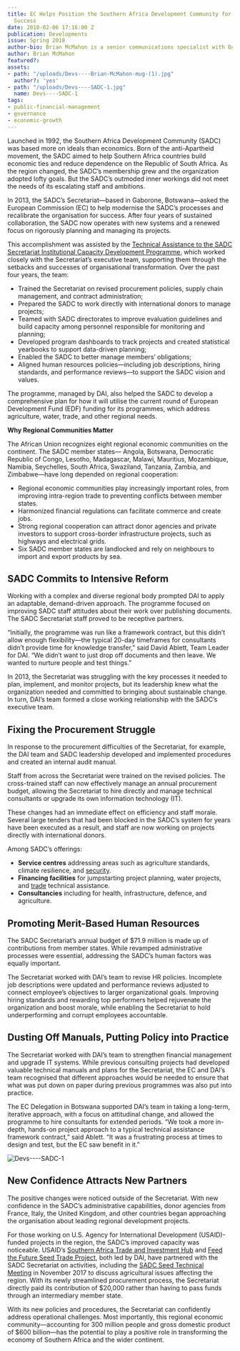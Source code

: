 ```yaml
---
title: EC Helps Position the Southern Africa Development Community for 21st Century
  Success
date: 2018-02-06 17:16:00 Z
publication: Developments
issue: Spring 2018
author-bio: Brian McMahon is a senior communications specialist with DAI.
author: Brian McMahon
featured?: 
assets:
- path: "/uploads/Devs----Brian-McMahon-mug-(1).jpg"
  author?: 'yes'
- path: "/uploads/Devs----SADC-1.jpg"
  name: Devs----SADC-1
tags:
- public-financial-management
- governance
- economic-growth
---
```


Launched in 1992, the Southern Africa Development Community (SADC) was based more on ideals than economics. Born of the anti-Apartheid movement, the SADC aimed to help Southern Africa countries build economic ties and reduce dependence on the Republic of South Africa. As the region changed, the SADC’s membership grew and the organization adopted lofty goals. But the SADC’s outmoded inner workings did not meet the needs of its escalating staff and ambitions.




In 2013, the SADC’s Secretariat—based in Gaborone, Botswana—asked the European Commission (EC) to help modernise the SADC’s processes and recalibrate the organisation for success. After four years of sustained collaboration, the SADC now operates with new systems and a renewed focus on rigorously planning and managing its projects.

<script id="infogram_0__/lfYchLjWLYbcc7p8s6a4" title="SADC Map" src="https://e.infogram.com/js/dist/embed.js?lYq" type="text/javascript"></script>

This accomplishment was assisted by the [Technical Assistance to the SADC Secretariat Institutional Capacity Development Programme](https://www.dai.com/our-work/projects/botswana-technical-assistance-sadc-secretariat-institutional-capacity-development), which worked closely with the Secretariat’s executive team, supporting them through the setbacks and successes of organisational transformation. Over the past four years, the team:

* Trained the Secretariat on revised procurement policies, supply chain management, and contract administration;
* Prepared the SADC to work directly with international donors to manage projects;
* Teamed with SADC directorates to improve evaluation guidelines and build capacity among personnel responsible for monitoring and planning;
* Developed program dashboards to track projects and created statistical yearbooks to support data-driven planning;
* Enabled the SADC to better manage members’ obligations;
* Aligned human resources policies—including job descriptions, hiring standards, and performance reviews—to support the SADC vision and values.

The programme, managed by DAI, also helped the SADC to develop a comprehensive plan for how it will utilise the current round of European Development Fund (EDF) funding for its programmes, which address agriculture, water, trade, and other regional needs.

<aside><p><strong>Why Regional Communities Matter</strong></p>
<p>The African Union recognizes eight regional economic communities on the continent. The SADC member states— Angola, Botswana, Democratic Republic of Congo, Lesotho, Madagascar, Malawi, Mauritius, Mozambique, Namibia, Seychelles, South Africa, Swaziland, Tanzania, Zambia, and Zimbabwe—have long depended on regional cooperation:</p>
<ul>
<li>Regional economic communities play increasingly important roles, from improving intra-region trade to preventing conflicts between member states.</li>
<li>Harmonized financial regulations can facilitate commerce and create jobs.</li>
<li>Strong regional cooperation can attract donor agencies and private investors to support cross-border infrastructure projects, such as highways and electrical grids.</li>
<li>Six SADC member states are landlocked and rely on neighbours to import and export products by sea.</li>
</ul>
</aside>

## SADC Commits to Intensive Reform

Working with a complex and diverse regional body prompted DAI to apply an adaptable, demand-driven approach. The programme focused on improving SADC staff attitudes about their work over publishing documents. The SADC Secretariat staff proved to be receptive partners.

“Initially, the programme was run like a framework contract, but this didn’t allow enough flexibility—the typical 20-day timeframes for consultants didn’t provide time for knowledge transfer,” said David Ablett, Team Leader for DAI. “We didn’t want to just drop off documents and then leave. We wanted to nurture people and test things.”

In 2013, the Secretariat was struggling with the key processes it needed to plan, implement, and monitor projects, but its leadership knew what the organization needed and committed to bringing about sustainable change. In turn, DAI’s team formed a close working relationship with the SADC’s executive team.

## Fixing the Procurement Struggle

In response to the procurement difficulties of the Secretariat, for example, the DAI team and SADC leadership developed and implemented procedures and created an internal audit manual. 

Staff from across the Secretariat were trained on the revised policies. The cross-trained staff can now effectively manage an annual procurement budget, allowing the Secretariat to hire directly and manage technical consultants or upgrade its own information technology (IT). 

These changes had an immediate effect on efficiency and staff morale. Several large tenders that had been blocked in the SADC’s system for years have been executed as a result, and staff are now working on projects directly with international donors. 

<aside>Among SADC’s offerings:

* **Service centres** addressing areas such as agriculture standards, climate resilience, and [security](http://www.sadc.int/sadc-secretariat/services-centres/rptc/).
* **Financing facilities** for jumpstarting project planning, water projects, and [trade](https://www.sadc.int/sadc-secretariat/directorates/office-deputy-executive-secretary-regional-integration/trade-industry-finance-investment/sadc-trade-related-facility-trf/) technical assistance.
* **Consultancies** including for health, infrastructure, defence, and agriculture.</aside>

## Promoting Merit-Based Human Resources

The SADC Secretariat’s annual budget of $71.9 million is made up of contributions from member states. While revamped administrative processes were essential, addressing the SADC’s human factors was equally important. 

The Secretariat worked with DAI’s team to revise HR policies. Incomplete job descriptions were updated and performance reviews adjusted to connect employee’s objectives to larger organizational goals. Improving hiring standards and rewarding top performers helped rejuvenate the organization and boost morale, while enabling the Secretariat to hold underperforming and corrupt employees accountable.

## Dusting Off Manuals, Putting Policy into Practice

The Secretariat worked with DAI’s team to strengthen financial management and upgrade IT systems. While previous consulting projects had developed valuable technical manuals and plans for the Secretariat, the EC and DAI’s team recognised that different approaches would be needed to ensure that what was put down on paper during previous programmes was also put into practice. 

The EC Delegation in Botswana supported DAI’s team in taking a long-term, iterative approach, with a focus on attitudinal change, and allowed the programme to hire consultants for extended periods. “We took a more in-depth, hands-on project approach to a typical technical assistance framework contract,” said Ablett. “It was a frustrating process at times to design and test, but the EC saw benefit in it.”

![Devs----SADC-1](/uploads/Devs----SADC-1.jpg "SADC Executive Secretary Ms. Stergomena Lawrence Tax Gaborone, right, meets in November 2017 with United Nations Special Representative Maman Sidikou in her office in Gaborone, Botswana. Photo: MONUSCO.") 

## New Confidence Attracts New Partners

The positive changes were noticed outside of the Secretariat. With new confidence in the SADC’s administrative capabilities, donor agencies from France, Italy, the United Kingdom, and other countries began approaching the organisation about leading regional development projects.
 
For those working on U.S. Agency for International Development (USAID)-funded projects in the region, the SADC’s improved capacity was noticeable. USAID’s [Southern Africa Trade and Investment Hub](https://www.dai.com/our-work/projects/southern-africa-trade-and-investment-hub) and [Feed the Future Seed Trade Project](https://www.dai.com/our-work/projects/southern-africa-feed-future-southern-africa-seed-trade-project), both led by DAI, have partnered with the SADC Secretariat on activities, including the [SADC Seed Technical Meeting](http://www.satradehub.org/food-safety-and-production/537-sadc-convenes-to-improve-seed-trade?highlight=WyJzYWRjIiwic2FkYydzIiwiJ3NhZGMnIl0=) in November 2017 to discuss agricultural issues affecting the region. With its newly streamlined procurement process, the Secretariat directly paid its contribution of $20,000 rather than having to pass funds through an intermediary member state.

With its new policies and procedures, the Secretariat can confidently address operational challenges. Most importantly, this regional economic community—accounting for 300 million people and gross domestic product of $600 billion—has the potential to play a positive role in transforming the economy of Southern Africa and the wider continent.
